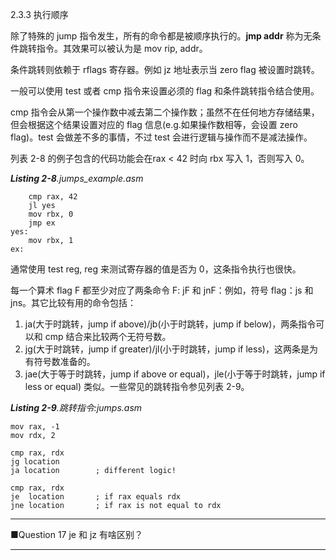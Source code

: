 2.3.3 执行顺序

除了特殊的 jump 指令发生，所有的命令都是被顺序执行的。**jmp addr** 称为无条件跳转指令。其效果可以被认为是 mov rip, addr。

条件跳转则依赖于 rflags 寄存器。例如 jz 地址表示当 zero flag 被设置时跳转。

一般可以使用 test 或者 cmp 指令来设置必须的 flag 和条件跳转指令结合使用。

cmp 指令会从第一个操作数中减去第二个操作数；虽然不在任何地方存储结果，但会根据这个结果设置对应的 flag 信息\(e.g.如果操作数相等，会设置 zero flag\)。test 会做差不多的事情，不过 test 会进行逻辑与操作而不是减法操作。

列表 2-8 的例子包含的代码功能会在rax &lt; 42 时向 rbx 写入 1，否则写入 0。

_**Listing 2-8**.jumps\_example.asm_

```
    cmp rax, 42
    jl yes
    mov rbx, 0
    jmp ex
yes:
    mov rbx, 1
ex:
```

通常使用 test reg, reg 来测试寄存器的值是否为 0，这条指令执行也很快。

每一个算术 flag F 都至少对应了两条命令 F: jF 和 jnF：例如，符号 flag：js 和 jns。其它比较有用的命令包括：

1. ja\(大于时跳转，jump if above\)/jb\(小于时跳转，jump if below\)，两条指令可以和 cmp 结合来比较两个无符号数。
2. jg\(大于时跳转，jump if greater\)/jl\(小于时跳转，jump if less\)，这两条是为有符号数准备的。
3. jae\(大于等于时跳转，jump if above or equal\)，jle\(小于等于时跳转，jump if less or equal\) 类似。一些常见的跳转指令参见列表 2-9。

_**Listing 2-9**.跳转指令:jumps.asm_

```
mov rax, -1
mov rdx, 2

cmp rax, rdx
jg location
ja location        ; different logic!

cmp rax, rdx
je  location       ; if rax equals rdx
jne location       ; if rax is not equal to rdx
```

---

■Question 17 je 和 jz 有啥区别？

---

  


